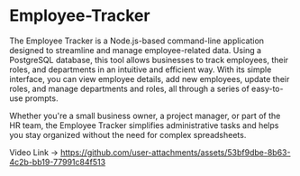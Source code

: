 # Employee-Tracker
The Employee Tracker is a Node.js-based command-line application designed to streamline and manage employee-related data. Using a PostgreSQL database, this tool allows businesses to track employees, their roles, and departments in an intuitive and efficient way. With its simple interface, you can view employee details, add new employees, update their roles, and manage departments and roles, all through a series of easy-to-use prompts.

Whether you're a small business owner, a project manager, or part of the HR team, the Employee Tracker simplifies administrative tasks and helps you stay organized without the need for complex spreadsheets.

Video Link -> https://github.com/user-attachments/assets/53bf9dbe-8b63-4c2b-bb19-77991c84f513

